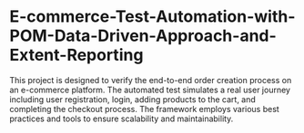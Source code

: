 # E-commerce-Test-Automation-with-POM-Data-Driven-Approach-and-Extent-Reporting
This project is designed to verify the end-to-end order creation process on an e-commerce platform. The automated test simulates a real user journey including user registration, login, adding products to the cart, and completing the checkout process. The framework employs various best practices and tools to ensure scalability and maintainability.
